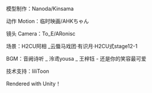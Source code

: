 模型制作：Nanoda/Kinsama

动作 Motion：临时映画/AHKちゃん

镜头 Camera：To_E/ARonisc

场景：H2CU阿相 _云蜃马戏团·有识月·H2CU式stage12-1

BGM：音阙诗听 _ 泠鸢yousa _ 王梓钰 - 还是你的笑容最可爱

技术支持：liliToon

Rendered with Unity！

